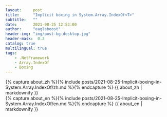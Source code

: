 ```yaml
---
layout:     post
title:      "Implicit boxing in System.Array.IndexOf<T>"
subtitle:   ""
date:       2021-08-25 12:53:00
author:     "eagleboost"
header-img: "img/post-bg-desktop.jpg"
header-mask:  0.3
catalog: true
multilingual: true
tags:
    - .NetFramework
    - Array.IndexOf
    - Boxing
---
```


<!-- Chinese Version -->
<div class="zh post-container">
    {% capture about_zh %}{% include posts/2021-08-25-Implicit-boxing-in-System.Array.IndexOf/zh.md %}{% endcapture %}
    {{ about_zh | markdownify }}
</div>

<!-- English Version -->
<div class="en post-container">
    {% capture about_en %}{% include posts/2021-08-25-Implicit-boxing-in-System.Array.IndexOf/en.md %}{% endcapture %}
    {{ about_en | markdownify }}
</div>
